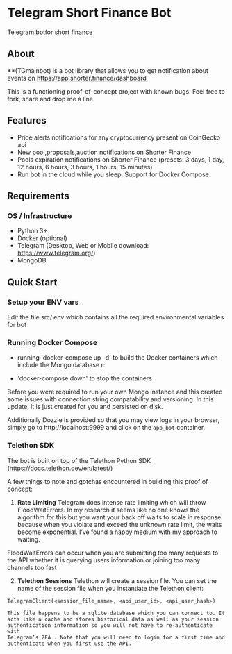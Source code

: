 # Telegram Short Finance Bot
Telegram botfor short finance

## About
**(TGmainbot) is a bot library that allows you to get notification about events on https://app.shorter.finance/dashboard

This is a functioning proof-of-concept project with known bugs. Feel free to fork, share and drop me a line.

## Features
* Price alerts notifications for any cryptocurrency present on CoinGecko api
* New pool,proposals,auction notifications on Shorter Finance
* Pools expiration notifications on Shorter Finance (presets: 3 days, 1 day, 12 hours, 6 hours, 3 hours, 1 hours, 15 minutes)
* Run bot in the cloud while you sleep. Support for Docker Compose

## Requirements
### OS / Infrastructure
* Python 3+
* Docker (optional)
* Telegram (Desktop, Web or Mobile download: https://www.telegram.org/)
* MongoDB

## Quick Start

### Setup your ENV vars
Edit the file src/.env which contains all the required environmental variables for bot

### Running Docker Compose

* running 'docker-compose up -d' to build the Docker containers which include the Mongo database r:

* 'docker-compose down' to stop the containers

Before you were required to run your own Mongo instance and this created some issues with connection string compatability and versioning. In this update, it is just created for you and persisted on disk.

Additionally Dozzle is provided so that you may view logs in your browser, simply go to http://localhost:9999 and click on the `app_bot` container.


### Telethon SDK
The bot is built on top of the Telethon Python SDK (https://docs.telethon.dev/en/latest/)

A few things to note and gotchas encountered in building this proof of concept:

1. **Rate Limiting**
Telegram does intense rate limiting which will throw FloodWaitErrors. 
In my research it seems like no one knows the algorithm for this but 
you want your back off waits to scale in response because when you 
violate and exceed the unknown rate limit, the waits become 
exponential. I’ve found a happy medium with my approach to waiting.

FloodWaitErrors can occur when you are submitting too many requests 
to the API whether it is querying users information or joining  too many 
channels too fast

2. **Telethon Sessions**
Telethon will create a session file. You can set the name of the session 
file when you instantiate the Telethon client: 

`TelegramClient(<session_file_name>, <api_user_id>, <api_user_hash>)`

	This file happens to be a sqlite database which you can connect to. It 	
	acts like a cache and stores historical data as well as your session 
	authentication information so you will not have to re-authenticate with 
	Telegram’s 2FA . Note that you will need to login for a first time and 
	authenticate when you first use the API.
